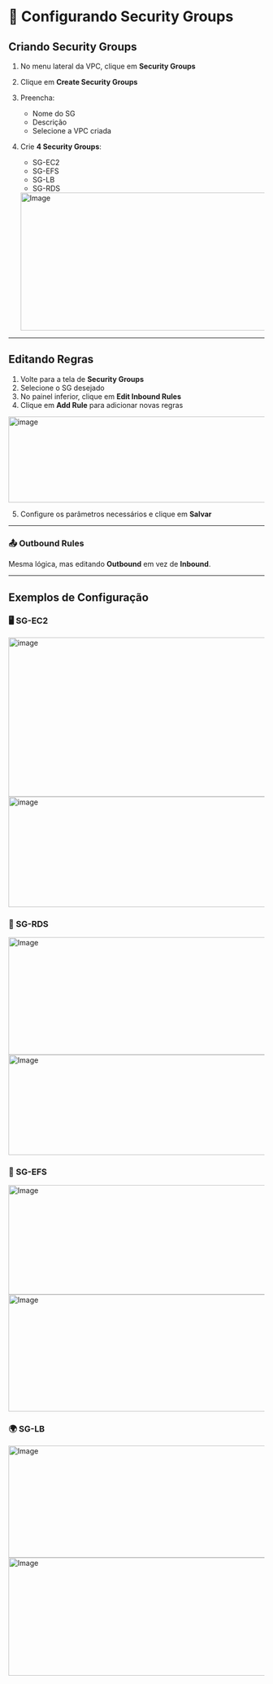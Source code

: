 # 🔐 Configurando Security Groups

## Criando Security Groups

1. No menu lateral da VPC, clique em **Security Groups**
2. Clique em **Create Security Groups**  
3. Preencha:  
   - Nome do SG  
   - Descrição  
   - Selecione a VPC criada  

4. Crie **4 Security Groups**:  
   - SG-EC2  
   - SG-EFS  
   - SG-LB  
   - SG-RDS

  
   <img width="691" height="271" alt="Image" src="https://github.com/user-attachments/assets/1409d424-e805-48f1-93a1-6b07f5b94172" />

---

## Editando Regras

1. Volte para a tela de **Security Groups**  
2. Selecione o SG desejado  
3. No painel inferior, clique em **Edit Inbound Rules**  
4. Clique em **Add Rule** para adicionar novas regras  

<img width="1156" height="169" alt="image" src="https://github.com/user-attachments/assets/cb3017f2-8dd3-44d3-9adf-cbca00d01be4" />

5. Configure os parâmetros necessários e clique em **Salvar**  

---

### 📤 Outbound Rules
Mesma lógica, mas editando **Outbound** em vez de **Inbound**.  

---

## Exemplos de Configuração

### 🖥 SG-EC2  
<img width="1311" height="313" alt="image" src="https://github.com/user-attachments/assets/123c1e54-d248-4d28-be16-93c4685f458f" />

<img width="1301" height="217" alt="image" src="https://github.com/user-attachments/assets/ef4d94bc-d347-462b-8a4a-3785a5cfd982" />

### 💾 SG-RDS  

<img width="1302" height="231" alt="Image" src="https://github.com/user-attachments/assets/08cdcbbc-e9fe-4c75-9a46-8efb9d9f6a68" />

<img width="1299" height="197" alt="Image" src="https://github.com/user-attachments/assets/5f6e7277-dc13-4481-9acd-bfacf52de66e" />

### 📂 SG-EFS  
<img width="1299" height="215" alt="Image" src="https://github.com/user-attachments/assets/e16ca3e0-cffc-4afd-9f67-9a70bb511717" />

 <img width="1303" height="230" alt="Image" src="https://github.com/user-attachments/assets/c22af25a-1e11-4951-ab6d-b596dc518808" />

### 🌍 SG-LB  
<img width="1302" height="220" alt="Image" src="https://github.com/user-attachments/assets/e20b4efc-d390-4b21-bd45-5b98fb4e9bde" />
     
<img width="1296" height="232" alt="Image" src="https://github.com/user-attachments/assets/841cb0dc-3c39-417d-bd11-7e69ae3a18d4" />







